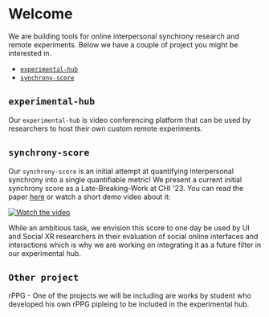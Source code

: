 # Welcome

We are building tools for online interpersonal synchrony research and remote experiments. Below we have a couple of project you might be interested in.

- [`experimental-hub`](https://github.com/TUMFARSynchrony/experimental-hub#experimental-hub)
- [`synchrony-score`](https://github.com/TUMFARSynchrony/synchrony-score/blob/main/README.md)

## `experimental-hub`
Our `experimental-hub` is video conferencing platform that can be used by researchers to host their own custom remote experiments. 

## `synchrony-score`
Our `synchrony-score` is an initial attempt at quantifying interpersonal synchrony into a single quantifiable metric! We present a current initial synchrony score as a Late-Breaking-Work at CHI '23. You can read the paper [here](https://dl.acm.org/doi/10.1145/3544549.3585709) or watch a short demo video about it:

[![Watch the video](https://img.youtube.com/vi/OuYljM0b1Ek/maxresdefault.jpg)](https://youtu.be/OuYljM0b1Ek)

While an ambitious task, we envision this score to one day be used by UI and Social XR researchers in their evaluation of social online interfaces and interactions which is why we are working on integrating it as a future filter in our experimental hub.

## `Other project`
rPPG - One of the projects we will be including are works by student who developed his own rPPG pipleing to be included in the experimental hub. 

